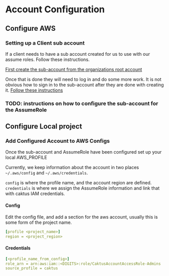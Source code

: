 # Account Configuration

## Configure AWS

### Setting up a Client sub account

If a client needs to have a sub account created for us to use with our assume roles. Follow these instructions.

[First create the sub-account from the organizations root account](https://docs.aws.amazon.com/organizations/latest/userguide/orgs_manage_accounts_create.html)

Once that is done they will need to log in and do some more work. It is not obvious how to sign in to the sub-account
after they are done with creating it. [Follow these instructions](https://docs.aws.amazon.com/organizations/latest/userguide/orgs_manage_accounts_access.html)


### TODO: instructions on how to configure the sub-account for the AssumeRole


## Configure Local project

### Add Configured Account to AWS Configs
Once the sub-account and AssumeRole have been configured set up your local AWS_PROFILE

Currently, we keep information about the account in two places `~/.aws/config` and `~/.aws/credentials`.

`config` is where the profile name, and the account region are defined.
`credentials` is where we assign the AssumeRole information and link that with caktus IAM credentials.

#### Config

Edit the config file, and add a section for the aws account, usually this is some form of the project name.

```yaml
[profile <project_name>]
region = <project_region>
```

#### Credentials
```yaml
[<profile_name_from_config>]
role_arn = arn:aws:iam::<DIGITS>:role/CaktusAccountAccessRole-Admins
source_profile = caktus
```

